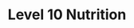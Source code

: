 ---
title: "Level 10 Nutrition"
url: /crown-point/level-10-nutrition/
shop: nutrition supplements
---